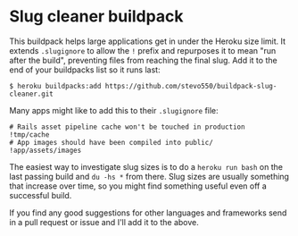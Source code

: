 Slug cleaner buildpack
======================

This buildpack helps large applications get in under the Heroku size limit. It extends `.slugignore` to allow the `!` prefix and repurposes it to mean "run after the build", preventing files from reaching the final slug. Add it to the end of your buildpacks list so it runs last:

```
$ heroku buildpacks:add https://github.com/stevo550/buildpack-slug-cleaner.git
```

Many apps might like to add this to their `.slugignore` file:

```
# Rails asset pipeline cache won't be touched in production
!tmp/cache
# App images should have been compiled into public/
!app/assets/images
```

The easiest way to investigate slug sizes is to do a `heroku run bash` on the last passing build and `du -hs *` from there. Slug sizes are usually something that increase over time, so you might find something useful even off a successful build.

If you find any good suggestions for other languages and frameworks send in a pull request or issue and I'll add it to the above.
